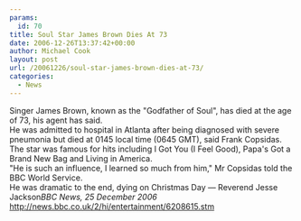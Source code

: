 ```yaml
---
params:
  id: 70
title: Soul Star James Brown Dies At 73
date: 2006-12-26T13:37:42+00:00
author: Michael Cook
layout: post
url: /20061226/soul-star-james-brown-dies-at-73/
categories:
  - News
---
```

<p align="left">
  Singer James Brown, known as the "Godfather of Soul", has died at the age of 73, his agent has said.<br /> He was admitted to hospital in Atlanta after being diagnosed with severe pneumonia but died at 0145 local time (0645 GMT), said Frank Copsidas.<br /> The star was famous for hits including I Got You (I Feel Good), Papa's Got a Brand New Bag and Living in America.<br /> "He is such an influence, I learned so much from him," Mr Copsidas told the BBC World Service.<br /> He was dramatic to the end, dying on Christmas Day — Reverend Jesse Jackson<em>BBC News, 25 December 2006</em><br /> <a href="http://news.bbc.co.uk/2/hi/entertainment/6208615.stm" target="_blank">http://news.bbc.co.uk/2/hi/entertainment/6208615.stm</a>
</p>
